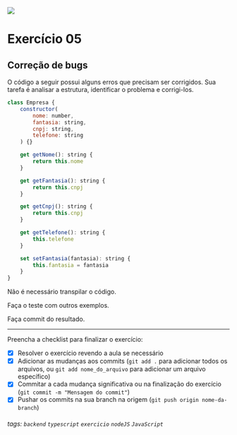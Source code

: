 ![](https://i.imgur.com/xG74tOh.png)

# Exercício 05

## Correção de bugs

O código a seguir possui alguns erros que precisam ser corrigidos. Sua tarefa é analisar a estrutura, identificar o problema e corrigi-los.

```javascript
class Empresa {
    constructor(
        nome: number,
        fantasia: string,
        cnpj: string,
        telefone: string
    ) {}

    get getNome(): string {
        return this.nome
    }

    get getFantasia(): string {
        return this.cnpj
    }

    get getCnpj(): string {
        return this.cnpj
    }

    get getTelefone(): string {
        this.telefone
    }

    set setFantasia(fantasia): string {
        this.fantasia = fantasia
    }
}
```

Não é necessário transpilar o código.

Faça o teste com outros exemplos.

Faça commit do resultado.

---

Preencha a checklist para finalizar o exercício:

-   [x] Resolver o exercício revendo a aula se necessário
-   [x] Adicionar as mudanças aos commits (`git add .` para adicionar todos os arquivos, ou `git add nome_do_arquivo` para adicionar um arquivo específico)
-   [x] Commitar a cada mudança significativa ou na finalização do exercício (`git commit -m "Mensagem do commit"`)
-   [x] Pushar os commits na sua branch na origem (`git push origin nome-da-branch`)

###### tags: `backend` `typescript` `exercicio` `nodeJS` `JavaScript`
